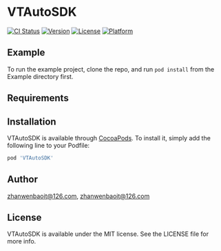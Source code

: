 # VTAutoSDK

[![CI Status](https://img.shields.io/travis/zhanwenbaoit@126.com/VTAutoSDK.svg?style=flat)](https://travis-ci.org/zhanwenbaoit@126.com/VTAutoSDK)
[![Version](https://img.shields.io/cocoapods/v/VTAutoSDK.svg?style=flat)](https://cocoapods.org/pods/VTAutoSDK)
[![License](https://img.shields.io/cocoapods/l/VTAutoSDK.svg?style=flat)](https://cocoapods.org/pods/VTAutoSDK)
[![Platform](https://img.shields.io/cocoapods/p/VTAutoSDK.svg?style=flat)](https://cocoapods.org/pods/VTAutoSDK)

## Example

To run the example project, clone the repo, and run `pod install` from the Example directory first.

## Requirements

## Installation

VTAutoSDK is available through [CocoaPods](https://cocoapods.org). To install
it, simply add the following line to your Podfile:

```ruby
pod 'VTAutoSDK'
```

## Author

zhanwenbaoit@126.com, zhanwenbaoit@126.com

## License

VTAutoSDK is available under the MIT license. See the LICENSE file for more info.
